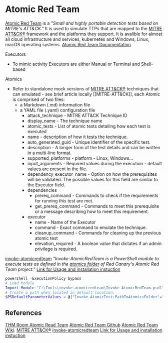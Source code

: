 # Atomic Red Team

[Atomic Red Team](https://github.com/redcanaryco/atomic-red-team) is a *"Small and highly portable detection tests based on MITRE's ATT&CK."* It is used to simulate TTPs that are mapped to the [MITRE ATT&CK®](https://attack.mitre.org/) framework and the platforms they support. It is avalible for almost all cloud infrastructure and services, kubernetes and Windows, Linux, macOS operating systems.  [Atomic Red Team Documentation](https://github.com/redcanaryco/atomic-red-team/wiki/). 


Executors
- To mimic activity Executors are either Manual or Terminal and Shell-based 

Atomics
- Refer to standalone mock versions of [MITRE ATT&CK®](https://attack.mitre.org/) techniques that can emulated - see brief article locally [[MITRE-ATT&CK]], each Atomic is comprised of two files:
	- a Markdown (.md) information file
	- a YAML file (.yaml) configuration file
		- attack_technique - MITRE ATT&CK Technique ID
		- display_name - The technique name
		- atomic_tests - List of atomic tests detailing how each test is executed
		- name - description of how it tests the technique. 
		- auto_generated_guid - Unique identifier of the specific test.
		- description - A longer form of the test details and can be written in a multi-line format.
		- supported_platforms - platform - Linux, Windows...
		- input_arguments - Required values during the execution - default values are present in the file.
		- dependency_executor_name - Option on how the prerequisites will be validated. The possible values for this field are similar to the Executor field. 
		- dependencies
			- prereq_command - Commands to check if the requirements for running this test are met. 
			- get_prereq_command - Commands to meet this prerequisite or a message describing how to meet this requirement.
		- executor
			- name - Name of the Executor
			- command - Exact command to emulate the technique.
			- cleanup_command - Commands for cleaning up the previous atomic test
			- elevation_required - A boolean value that dictates if an admin privilege is required.


[invoke-atomicredteam](https://github.com/redcanaryco/invoke-atomicredteam) *"Invoke-AtomicRedTeam is a PowerShell module to execute tests as defined in the [atomics folder]([https://github.com/redcanaryco/atomic-red-team/tree/master/atomics](https://github.com/redcanaryco/atomic-red-team/tree/master/atomics)) of Red Canary's Atomic Red Team project."* [Link for Usage and installation instuction](https://github.com/redcanaryco/invoke-atomicredteam/wiki)

```powershell
powershell -ExecutionPolicy bypass
# Load Module
Import-Module "C:\Tools\invoke-atomicredteam\Invoke-AtomicRedTeam.psd1" -Force
# Create a path when located in default location.
$PSDefaultParameterValues = @{"Invoke-AtomicTest:PathToAtomicsFolder"="C:\Tools\AtomicRedTeam\atomics"}

```

## References

[THM Room Atomic Read Team](https://tryhackme.com/room/atomicredteam)
[Atomic Red Team Github](https://github.com/redcanaryco/atomic-red-team) 
[Atomic Red Team Wiki](https://github.com/redcanaryco/atomic-red-team/wiki/).
[MITRE ATT&CK®](https://attack.mitre.org/)
[invoke-atomicredteam](https://github.com/redcanaryco/invoke-atomicredteam)
[Link for Usage and installation instuction](https://github.com/redcanaryco/invoke-atomicredteam/wiki)
